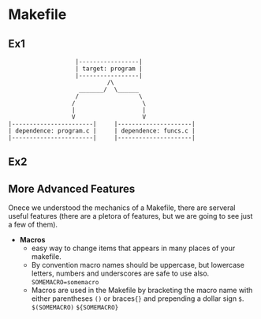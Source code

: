 # Makefile

## Ex1

```
                   |-----------------|
                   | target: program |
                   |-----------------|
                            /\
                    _______/  \______
                   /                 \
                  /                   \
                  |                   |
                  V                   V
|-----------------------|     |---------------------|
| dependence: program.c |     | dependence: funcs.c |
|-----------------------|     |---------------------|

```

## Ex2

## More Advanced Features

Onece we understood the mechanics of a Makefile, there are 
serveral useful features (there are a pletora of features, but we are going to 
see just a few of them). 

 - **Macros**
   - easy way to change items that appears in many places of your makefile.
   - By convention macro names should be uppercase, but lowercase letters, 
   numbers and underscores are safe to use also. `SOMEMACRO=somemacro`
   - Macros are used in the Makefile by bracketing the macro name with either 
   parentheses `()` or braces`{}` and prepending a dollar sign `$`. `$(SOMEMACRO)`
   `${SOMEMACRO}`
   
  

